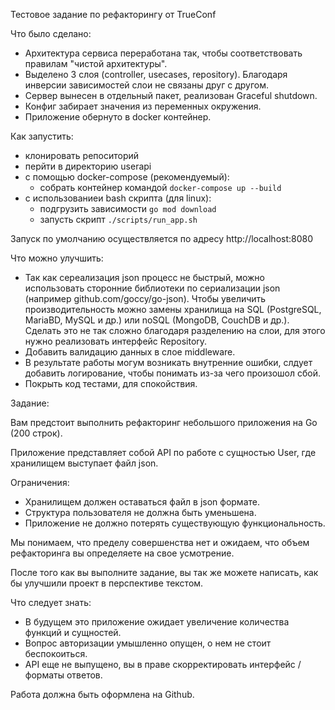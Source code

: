 Тестовое задание по рефакторингу от TrueConf

Что было сделано:

- Архитектура сервиса переработана так, чтобы соответствовать правилам "чистой архитектуры".
- Выделено 3 слоя (controller, usecases, repository). Благодаря инверсии зависимостей слои не связаны друг с другом.
- Сервер вынесен в отдельный пакет, реализован Graceful shutdown.
- Конфиг забирает значения из переменных окружения.
- Приложение обернуто в docker контейнер.

Как запустить:

- клонировать репоситорий
- перйти в директорию userapi
- с помощью docker-compose (рекомендуемый):
    - собрать контейнер командой ```docker-compose up --build```
- с использованиеи bash скрипта (для linux):
    - подгрузить зависимости ```go mod download```
    - запусть скрипт ```./scripts/run_app.sh```

Запуск по умолчанию осуществляется по адресу http://localhost:8080
    

Что можно улучшить:

- Так как сереализация json процесс не быстрый, 
можно использовать сторонние библиотеки по сериализации json (например github.com/goccy/go-json).
Чтобы увеличить производительность можно замены хранилища на SQL (PostgreSQL, MariaBD, MySQL и др.) или noSQL (MongoDB, CouchDB и др.). 
Сделать это не так сложно благодаря разделению на слои, для этого нужно реализовать интерфейс Repository.
- Добавить валидацию данных в слое middleware.
- В результате работы могум возникать внутренние ошибки, слдует добавить логирование, чтобы понимать из-за чего произошол сбой.
- Покрыть код тестами, для спокойствия.

Задание:

Вам предстоит выполнить рефакторинг небольшого приложения на Go (200 строк).

Приложение представляет собой API по работе с сущностью User, где хранилищем выступает файл json.

Ограничения:
- Хранилищем должен оставаться файл в json формате.
- Структура пользователя не должна быть уменьшена.
- Приложение не должно потерять существующую функциональность. 

Мы понимаем, что пределу совершенства нет и ожидаем, что объем рефакторинга вы определяете на свое усмотрение.  

После того как вы выполните задание, вы так же можете написать, как бы улучшили проект в перспективе текстом.

Что следует знать:
- В будущем это приложение ожидает увеличение количества функций и сущностей. 
- Вопрос авторизации умышленно опущен, о нем не стоит беспокоиться.
- API еще не выпущено, вы в праве скорректировать интерфейс / форматы ответов.

Работа должна быть оформлена на Github.
